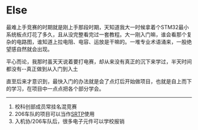 # Else

最难上手竞赛的时期就是刚上手那段时期，天知道我大一时候拿着个STM32最小系统板点灯花了多久，且从没完整看完过一套教程。大一刚入门嘛，谁会看那个复杂的电路图，谁知道上拉电阻、电容、运放是干嘛的。一堆专业术语涌来，一股绝望感自然就会出现。

平心而论，我那时虽天天说着要打电赛，却从来没有真正的沉下来学过，半天时间都没有--真正做到从入门到入土

直至后来才意识到，最快入门的办法就是会了点灯后开始做项目，也就是自上而下的学习，在项目中一点点把各个部分学会。

---

1. 校科创部成员常挂名混竞赛
2. 206车队的项目可以当作[SRTP](https://www.zhihu.com/question/315516909)使用
3. 入机协/206车队后，很多电子元件可以学校报销